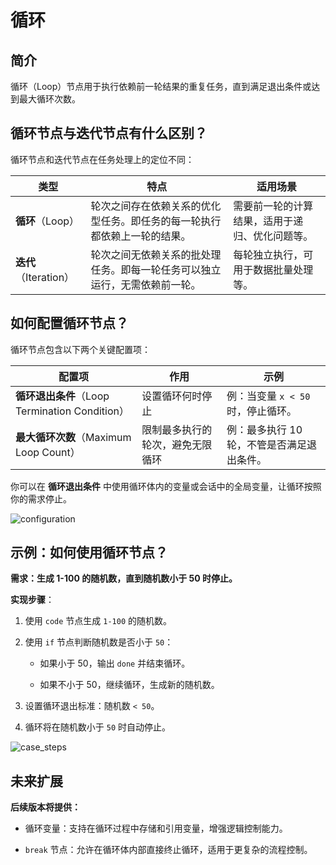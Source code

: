 # 循环

## 简介

循环（Loop）节点用于执行依赖前一轮结果的重复任务，直到满足退出条件或达到最大循环次数。

## 循环节点与迭代节点有什么区别？

循环节点和迭代节点在任务处理上的定位不同：

<table>
  <thead>
    <tr>
      <th>类型</th>
      <th>特点</th>
      <th>适用场景</th>
    </tr>
  </thead>
  <tbody>
    <tr>
      <td><strong>循环</strong>（Loop）</td>
      <td>轮次之间存在依赖关系的优化型任务。即任务的每一轮执行都依赖上一轮的结果。</td>
      <td>需要前一轮的计算结果，适用于递归、优化问题等。</td>
    </tr>
    <tr>
      <td><strong>迭代</strong>（Iteration）</td>
      <td>轮次之间无依赖关系的批处理任务。即每一轮任务可以独立运行，无需依赖前一轮。</td>
      <td>每轮独立执行，可用于数据批量处理等。</td>
    </tr>
  </tbody>
</table>

## 如何配置循环节点？

循环节点包含以下两个关键配置项：

<table>
  <thead>
    <tr>
      <th>配置项</th>
      <th>作用</th>
      <th>示例</th>
    </tr>
  </thead>
  <tbody>
    <tr>
      <td><strong>循环退出条件</strong>（Loop Termination Condition）</td>
      <td>设置循环何时停止</td>
      <td>例：当变量 <code>x < 50</code> 时，停止循环。</td>
    </tr>
    <tr>
      <td><strong>最大循环次数</strong>（Maximum Loop Count）</td>
      <td>限制最多执行的轮次，避免无限循环</td>
      <td>例：最多执行 10 轮，不管是否满足退出条件。</td>
    </tr>
  </tbody>
</table>

你可以在 **循环退出条件** 中使用循环体内的变量或会话中的全局变量，让循环按照你的需求停止。

![configuration](https://assets-docs.dify.ai/2025/03/13853bfaaa068cdbdeba1b1f75d482f2.png)

## 示例：如何使用循环节点？

**需求：生成 1-100 的随机数，直到随机数小于 50 时停止。**

**实现步骤**：

1. 使用 `code` 节点生成 `1-100` 的随机数。  

2. 使用 `if` 节点判断随机数是否小于 `50`：

   - 如果小于 50，输出 `done` 并结束循环。

   - 如果不小于 50，继续循环，生成新的随机数。

3. 设置循环退出标准：随机数 `< 50`。

4. 循环将在随机数小于 `50` 时自动停止。

![case_steps](https://assets-docs.dify.ai/2025/03/b1c277001fc3cb1fbb85fe7c22a6d0fc.png)

## 未来扩展

**后续版本将提供：**

- 循环变量：支持在循环过程中存储和引用变量，增强逻辑控制能力。

- `break` 节点：允许在循环体内部直接终止循环，适用于更复杂的流程控制。
